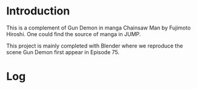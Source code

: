 # Introduction
This is a complement of Gun Demon in manga Chainsaw Man by Fujimoto Hiroshi. One could find the source of manga in JUMP.

This project is mainly completed with Blender where we reproduce the scene Gun Demon first appear in Episode 75.

# Log
